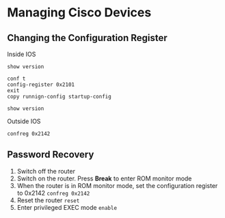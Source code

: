 # Managing Cisco Devices

## Changing the Configuration Register
Inside IOS
```
show version

conf t
config-register 0x2101
exit
copy runnign-config startup-config

show version
```

Outside IOS
```
confreg 0x2142
```

## Password Recovery
1. Switch off the router
2. Switch on the router. Press **Break** to enter ROM monitor mode
3. When the router is in ROM monitor mode, set the configuration register to 0x2142
```confreg 0x2142```
4. Reset the router
```reset```
5. Enter privileged EXEC mode
```enable```
